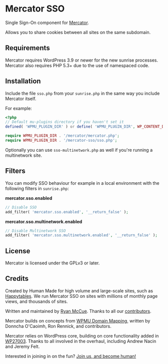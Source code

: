 # Mercator SSO
Single Sign-On component for [Mercator](https://github.com/humanmade/Mercator).

Allows you to share cookies between all sites on the same subdomain.

## Requirements
Mercator requires WordPress 3.9 or newer for the new sunrise processes. Mercator
also requires PHP 5.3+ due to the use of namespaced code.

## Installation
Include the file `sso.php` from your `sunrise.php` in the same way you include Mercator itself.

For example:

```php
<?php
// Default mu-plugins directory if you haven't set it
defined( 'WPMU_PLUGIN_DIR' ) or define( 'WPMU_PLUGIN_DIR', WP_CONTENT_DIR . '/mu-plugins' );

require WPMU_PLUGIN_DIR . '/mercator/mercator.php';
require WPMU_PLUGIN_DIR . '/mercator-sso/sso.php';
```

Optionally you can use `sso-multinetwork.php` as well if you're running
a multinetwork site.

## Filters
You can modify SSO behaviour for example in a local environment with the
following filters in `sunrise.php`:

**mercator.sso.enabled**

```php
// Disable SSO
add_filter( 'mercator.sso.enabled', '__return_false' );
```

**mercator.sso.multinetwork.enabled**

```php
// Disable Multinetwork SSO
add_filter( 'mercator.sso.multinetwork.enabled', '__return_false' );
```

## License
Mercator is licensed under the GPLv3 or later.

## Credits
Created by Human Made for high volume and large-scale sites, such as [Happytables](http://happytables.com/). We run Mercator SSO on sites with millions of monthly page views, and thousands of sites.

Written and maintained by [Ryan McCue](https://github.com/rmccue). Thanks to all our [contributors](https://github.com/humanmade/Mercator-SSO/graphs/contributors).

Mercator builds on concepts from [WPMU Domain Mapping][], written by Donncha O'Caoimh, Ron Rennick, and contributors.

Mercator relies on WordPress core, building on core functionality added in [WP27003][]. Thanks to all involved in the overhaul, including Andrew Nacin and Jeremy Felt.

[WPMU Domain Mapping]: http://wordpress.org/plugins/wordpress-mu-domain-mapping/
[WP27003]: https://core.trac.wordpress.org/ticket/27003

Interested in joining in on the fun? [Join us, and become human!](https://hmn.md/is/hiring/)
